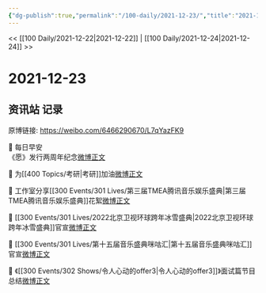 ```yaml
---
{"dg-publish":true,"permalink":"/100-daily/2021-12-23/","title":"2021-12-23"}
---
```



<< [[100 Daily/2021-12-22\|2021-12-22]] | [[100 Daily/2021-12-24\|2021-12-24]] >>

# 2021-12-23

## 资讯站 记录

原博链接: https://weibo.com/6466290670/L7qYazFK9

🌟 每日早安  
《愿》发行两周年纪念[微博正文](https://m.weibo.cn/6466290670/4717472731889869)

🌟 为[[400 Topics/考研\|考研]]加油[微博正文](https://m.weibo.cn/6466290670/4717502419174294)

🌟 工作室分享[[300 Events/301 Lives/第三届TMEA腾讯音乐娱乐盛典\|第三届TMEA腾讯音乐娱乐盛典]]花絮[微博正文](https://m.weibo.cn/6466290670/4717698883785860)

🌟 [[300 Events/301 Lives/2022北京卫视环球跨年冰雪盛典\|2022北京卫视环球跨年冰雪盛典]]官宣[微博正文](https://m.weibo.cn/6466290670/4717618990420710)

🌟 [[300 Events/301 Lives/第十五届音乐盛典咪咕汇\|第十五届音乐盛典咪咕汇]]官宣[微博正文](https://m.weibo.cn/6466290670/4717597549660503)

🌟 《[[300 Events/302 Shows/令人心动的offer3\|令人心动的offer3]]》面试篇节目总结[微博正文](https://m.weibo.cn/6466290670/4717709633520452)
